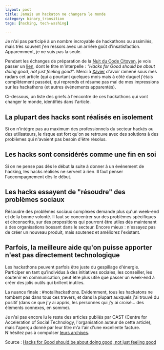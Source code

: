 ```yaml
---
layout: post
title: Jamais un hackaton ne changera le monde
category: binary_transition
tags: [hacking, tech-washing]

---
```


Je n'ai pas participé à un nombre incroyable de hackathons ou assimilés, mais très souvent j'en ressors avec un arrière goût d'insatisfaction. Apparemment, je ne suis pas la seule.


<!--more-->

Pendant les échanges de préparation de la [Nuit du Code Citoyen](https://codecitoyen.github.io/), je vois passer un [lien][source], dont le titre m'interpelle : *"Hacks for Good should be about doing good, not just feeling good"*. Merci à [Xavier](https://twitter.com/XavierLava) d'avoir ramené sous mes radars cet article (qui a pourtant quelques mois mais à côté duquel j'étais complètement passée), qui reprends et résume pas mal de mes impressions sur les hackathons (et autres événements apparentés).


Ci-dessous, un liste des griefs à l'encontre de ces hackathons qui vont changer le monde, identifiés dans l'article.

## La plupart des hacks sont réalisés en isolement

Si on n'intègre pas au maximum des professionnels du secteur hackés ou des utilisateurs, le risque est fort qu'on se retrouve avec des solutions à des problèmes qui n'avaient pas besoin d'être résolus.

## Les hacks sont considérés comme une fin en soi

Si on ne pense pas dès le début la suite à donner à un événement de hacking, les hacks réalisés ne servent à rien. Il faut penser l'accompagnement dès le début.

## Les hacks essayent de "résoudre" des problèmes sociaux

Résoudre des problèmes sociaux complexes demande plus qu'un week-end et de la bonne volonté. Il faut se concentrer sur des problèmes spécifiques et circonscrits, sur des propositions qui pourront être utiles dès maintenant à des organisations bossant dans le secteur. Encore mieux : n'essayez pas de créer un nouveau produit, mais soutenez et améliorez l'existant.

## Parfois, la meilleure aide qu'on puisse apporter n'est pas directement technologique

Les hackathons peuvent parfois être juste du gespillage d'énergie. Participer en tant qu'individus à des initiatives sociales, les conseiller, les soutenir en communication, peut être plus utile que passer un week-end à créer des jolis outils qui brillent inutiles.


La nuance finale : #notallhackathons. Evidemment, tous les hackatons ne tombent pas dans tous ces travers, et dans la plupart auxquels j'ai trouvé du positif (dans ce que j'y ai appris, les personnes qui j'y ai croisé... des éléments connexes, en somme).

Je n'ai pas encore lu le reste des articles publiés par CAST (Centre for Acceleration of Social Technology, l'organisation auteur de cette article), mais l'aperçu donné par leur titre m'a l'air d'une excellente facture. N'hésitez pas à compulser [leurs archives](https://medium.com/@wearecast).

Source : [Hacks for Good should be about doing good, not just feeling good][source]

[source]: https://medium.com/@wearecast/hacks-for-good-should-be-about-doing-good-not-just-feeling-good-kieron-kirkland-ae626ff4e05#.gvh3hchg2
